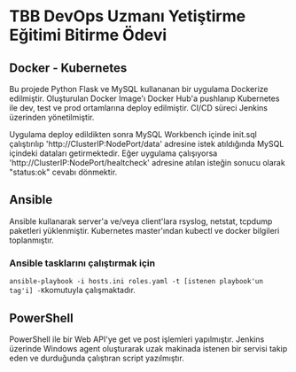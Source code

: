 # TBB DevOps Uzmanı Yetiştirme Eğitimi Bitirme Ödevi

## Docker - Kubernetes
Bu projede Python Flask ve MySQL kullananan bir uygulama Dockerize edilmiştir. Oluşturulan Docker Image'ı Docker Hub'a pushlanıp Kubernetes ile dev, test ve prod ortamlarına deploy edilmiştir. CI/CD süreci Jenkins üzerinden yönetilmiştir. 

Uygulama deploy edildikten sonra MySQL Workbench içinde init.sql çalıştırılıp 'http://ClusterIP:NodePort/data' adresine istek atıldığında MySQL içindeki dataları getirmektedir. Eğer uygulama çalışıyorsa 'http://ClusterIP:NodePort/healtcheck' adresine atılan isteğin sonucu olarak "status:ok" cevabı dönmektir.

## Ansible

Ansible kullanarak server'a ve/veya client'lara rsyslog, netstat, tcpdump paketleri yüklenmiştir. Kubernetes master'ından kubectl ve docker bilgileri toplanmıştır.

### Ansible tasklarını çalıştırmak için
```ansible-playbook -i hosts.ini roles.yaml -t [istenen playbook'un tag'i] -K``` ​komutuyla çalışmaktadır.


## PowerShell

PowerShell ile bir Web API'ye get ve post işlemleri yapılmıştır. Jenkins üzerinde Windows agent oluşturarak uzak makinada istenen bir servisi takip eden ve durduğunda çalıştıran script yazılmıştır.